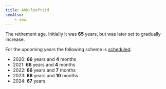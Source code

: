 ```yaml
---
title: AOW-leeftijd
seeAlso:
    - aow
---
```


The retirement age. Initially it was **65** years, but was later set to gradually increase.

<!--more-->

For the upcoming years the following scheme is [scheduled](https://www.svb.nl/int/nl/aow/wat_is_de_aow/wanneer_aow/index.jsp):

* 2020: **66** years and **4** months
* 2021: **66** years and **4** months
* 2022: **66** years and **7** months
* 2023: **66** years and **10** months
* 2024: **67** years
